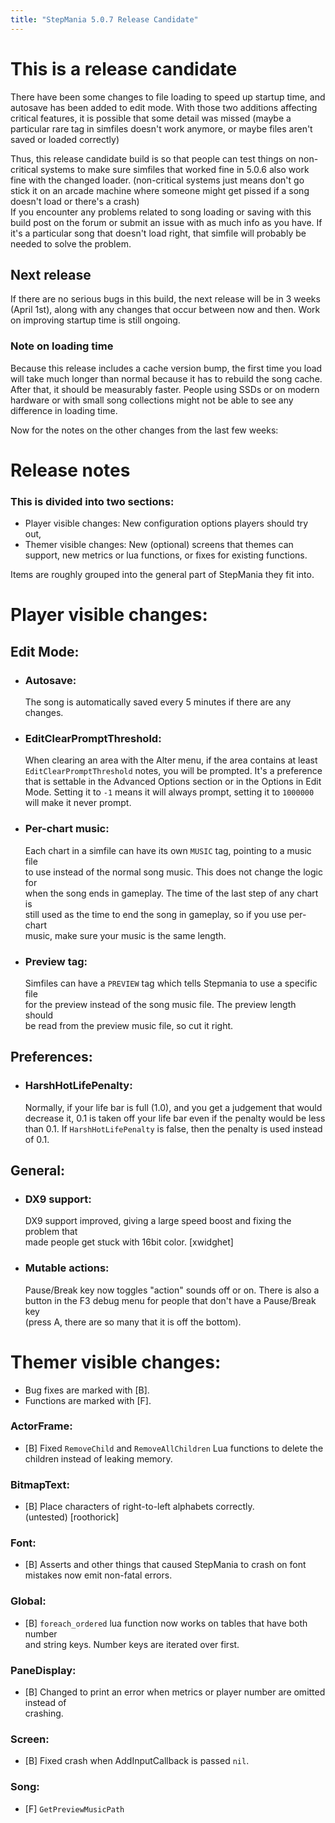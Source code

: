 ```yaml
---
title: "StepMania 5.0.7 Release Candidate"
---
```


This is a release candidate
===========================

There have been some changes to file loading to speed up startup time, and autosave has been added to edit mode. With those two additions affecting critical features, it is possible that some detail was missed (maybe a particular rare tag in simfiles doesn't work anymore, or maybe files aren't saved or loaded correctly)

Thus, this release candidate build is so that people can test things on non-critical systems to make sure simfiles that worked fine in 5.0.6 also work fine with the changed loader. (non-critical systems just means don't go stick it on an arcade machine where someone might get pissed if a song doesn't load or there's a crash)  
If you encounter any problems related to song loading or saving with this build post on the forum or submit an issue with as much info as you have. If it's a particular song that doesn't load right, that simfile will probably be needed to solve the problem.

Next release
------------

If there are no serious bugs in this build, the next release will be in 3 weeks (April 1st), along with any changes that occur between now and then. Work on improving startup time is still ongoing.

### Note on loading time

Because this release includes a cache version bump, the first time you load will take much longer than normal because it has to rebuild the song cache. After that, it should be measurably faster. People using SSDs or on modern hardware or with small song collections might not be able to see any difference in loading time.

Now for the notes on the other changes from the last few weeks:

Release notes
=============

### This is divided into two sections:

*   Player visible changes: New configuration options players should try out,
*   Themer visible changes: New (optional) screens that themes can support, new metrics or lua functions, or fixes for existing functions.

Items are roughly grouped into the general part of StepMania they fit into.

Player visible changes:
=======================

Edit Mode:
----------

*   ### Autosave:
    
    The song is automatically saved every 5 minutes if there are any changes.
    
*   ### EditClearPromptThreshold:
    
    When clearing an area with the Alter menu, if the area contains at least  
    `EditClearPromptThreshold` notes, you will be prompted. It's a preference  
    that is settable in the Advanced Options section or in the Options in Edit  
    Mode. Setting it to `-1` means it will always prompt, setting it to `1000000`  
    will make it never prompt.
    
*   ### Per-chart music:
    
    Each chart in a simfile can have its own `MUSIC` tag, pointing to a music file  
    to use instead of the normal song music. This does not change the logic for  
    when the song ends in gameplay. The time of the last step of any chart is  
    still used as the time to end the song in gameplay, so if you use per-chart  
    music, make sure your music is the same length.
    
*   ### Preview tag:
    
    Simfiles can have a `PREVIEW` tag which tells Stepmania to use a specific file  
    for the preview instead of the song music file. The preview length should  
    be read from the preview music file, so cut it right.
    

Preferences:
------------

*   ### HarshHotLifePenalty:
    
    Normally, if your life bar is full (1.0), and you get a judgement that would  
    decrease it, 0.1 is taken off your life bar even if the penalty would be less  
    than 0.1. If `HarshHotLifePenalty` is false, then the penalty is used instead  
    of 0.1.

General:
--------

*   ### DX9 support:
    
    DX9 support improved, giving a large speed boost and fixing the problem that  
    made people get stuck with 16bit color. \[xwidghet\]
    
*   ### Mutable actions:
    
    Pause/Break key now toggles "action" sounds off or on. There is also a  
    button in the F3 debug menu for people that don't have a Pause/Break key  
    (press A, there are so many that it is off the bottom).
    

Themer visible changes:
=======================

*   Bug fixes are marked with \[B\].
*   Functions are marked with \[F\].

### ActorFrame:

*   \[B\] Fixed `RemoveChild` and `RemoveAllChildren` Lua functions to delete the  
    children instead of leaking memory.

### BitmapText:

*   \[B\] Place characters of right-to-left alphabets correctly.  
    (untested) \[roothorick\]

### Font:

*   \[B\] Asserts and other things that caused StepMania to crash on font  
    mistakes now emit non-fatal errors.

### Global:

*   \[B\] `foreach_ordered` lua function now works on tables that have both number  
    and string keys. Number keys are iterated over first.

### PaneDisplay:

*   \[B\] Changed to print an error when metrics or player number are omitted instead of  
    crashing.

### Screen:

*   \[B\] Fixed crash when AddInputCallback is passed `nil`.

### Song:

*   \[F\] `GetPreviewMusicPath`